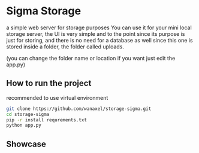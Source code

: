 
# Sigma Storage
a simple web server for storage purposes You can use it for your mini local storage server, the UI is very simple and to the point since its purpose is just for storing, and there is no need for a database as well since this one is stored inside a folder, the folder called  uploads. 

(you can change the folder name or location if you want just edit the app.py)

## 
## How to run the project 
recommended to use virtual environment
```bash
git clone https://github.com/wanaxel/storage-sigma.git
cd storage-sigma
pip -r install requrements.txt
python app.py
```

## Showcase

